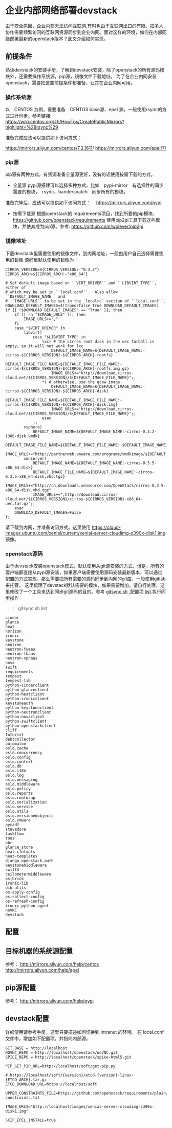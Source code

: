 # 企业内部网络部署devstack
由于安全原因，企业内部无法访问互联网,有时也由于互联网出口的有限，把多人协作需要频繁访问的互联网资源同步到企业内网。面对这样的环境，如何在内部网络部署最新的openstack版本？此文介绍如何实现。

## 前提条件
熟读devstack的安装手册，了解到devstack安装，除了openstack的所有源码模块外，还需要操作系统源，pip源，镜像文件下载地址。
为了在企业内网安装openstack，需要把这些前提条件都准备，让其在企业内网可用。

### 操作系统源
以　CENTOS 为例，需要准备　CENTOS base源、epel 源，一般使用rsync的方式进行同步。参考链接:    https://wiki.centos.org/zh/HowTos/CreatePublicMirrors?highlight=%28rsync%29

准备完成应该可以提供如下访问方式：　

https://mirrors.aliyun.com/centos/7.3.1611/
https://mirrors.aliyun.com/epel/7/


### pip源

pip源有两种方式，有资源准备全量源更好，没有的话使用按需下载的方式。

* 全量源
pypi源搭建可以选择多种方式，比如　pypi-mirror　有选择性的同步需要的模块，　rsync、bandersnatch　同步所有的模块。

准备完毕后，应该可以提供如下访问方式：　
https://mirrors.aliyun.com/pypi

* 按需下载源
根据openstack的 requirements项目，找到所要的pip模块，https://github.com/openstack/requirements
使用pip2pi工具下载这些模块，并使其成为pip源。参考: https://github.com/wolever/pip2pi


### 镜像地址
下载devstack里需要使用的镜像文件，到内网地址，一般由用户自己选择需要使用的镜像
源码里默认使用的镜像为：

```
CIRROS_VERSION=${CIRROS_VERSION:-"0.3.5"}
CIRROS_ARCH=${CIRROS_ARCH:-"x86_64"}

# Set default image based on ``VIRT_DRIVER`` and ``LIBVIRT_TYPE``, either of
# which may be set in ``local.conf``.  Also allow ``DEFAULT_IMAGE_NAME`` and
# ``IMAGE_URLS`` to be set in the `localrc` section of ``local.conf``.
DOWNLOAD_DEFAULT_IMAGES=$(trueorfalse True DOWNLOAD_DEFAULT_IMAGES)
if [[ "$DOWNLOAD_DEFAULT_IMAGES" == "True" ]]; then
    if [[ -n "$IMAGE_URLS" ]]; then
        IMAGE_URLS+=","
    fi
    case "$VIRT_DRIVER" in
        libvirt)
            case "$LIBVIRT_TYPE" in
                lxc) # the cirros root disk in the uec tarball is empty, so it will not work for lxc
                    DEFAULT_IMAGE_NAME=${DEFAULT_IMAGE_NAME:-cirros-${CIRROS_VERSION}-${CIRROS_ARCH}-rootfs}
                    DEFAULT_IMAGE_FILE_NAME=${DEFAULT_IMAGE_FILE_NAME:-cirros-${CIRROS_VERSION}-${CIRROS_ARCH}-rootfs.img.gz}
                    IMAGE_URLS+="http://download.cirros-cloud.net/${CIRROS_VERSION}/${DEFAULT_IMAGE_FILE_NAME}";;
                *) # otherwise, use the qcow image
                    DEFAULT_IMAGE_NAME=${DEFAULT_IMAGE_NAME:-cirros-${CIRROS_VERSION}-${CIRROS_ARCH}-disk}
                    DEFAULT_IMAGE_FILE_NAME=${DEFAULT_IMAGE_FILE_NAME:-cirros-${CIRROS_VERSION}-${CIRROS_ARCH}-disk.img}
                    IMAGE_URLS+="http://download.cirros-cloud.net/${CIRROS_VERSION}/${DEFAULT_IMAGE_FILE_NAME}";;
                esac
            ;;
        vsphere)
            DEFAULT_IMAGE_NAME=${DEFAULT_IMAGE_NAME:-cirros-0.3.2-i386-disk.vmdk}
            DEFAULT_IMAGE_FILE_NAME=${DEFAULT_IMAGE_FILE_NAME:-$DEFAULT_IMAGE_NAME}
            IMAGE_URLS+="http://partnerweb.vmware.com/programs/vmdkimage/${DEFAULT_IMAGE_FILE_NAME}";;
        xenserver)
            DEFAULT_IMAGE_NAME=${DEFAULT_IMAGE_NAME:-cirros-0.3.5-x86_64-disk}
            DEFAULT_IMAGE_FILE_NAME=${DEFAULT_IMAGE_NAME:-cirros-0.3.5-x86_64-disk.vhd.tgz}
            IMAGE_URLS+="http://ca.downloads.xensource.com/OpenStack/cirros-0.3.5-x86_64-disk.vhd.tgz"
            IMAGE_URLS+=",http://download.cirros-cloud.net/${CIRROS_VERSION}/cirros-${CIRROS_VERSION}-x86_64-uec.tar.gz";;
    esac
    DOWNLOAD_DEFAULT_IMAGES=False
fi
```

请下载到内网，并准备访问方式。这里使用 https://cloud-images.ubuntu.com/xenial/current/xenial-server-cloudimg-s390x-disk1.img 镜像。

### openstack源码
由于devstack安装openstack模式，默认使用从git源安装的方式，但是，所有的客户端都直接从pypi源安装，如果客户端需要使用源码安装最新版本，可以通过配置的方式实现。那么需要把所有需要的源码同步到内网的git库，一般使用gitlab来托管。
这里梳理了devstack默认需要的模块，如果需要增加，请自行处理。这里修改了一个工具来达到同步git源码的目的。参考 [gitsync.sh](gitsync.sh) ,配置项 [list](list).执行同步操作

> gitsync.sh list



```
cinder
glance
heat
horizon
ironic
keystone
neutron
neutron-fwaas
neutron-lbaas
neutron-vpnaas
nova
swift
requirements
tempest
tempest-lib
python-cinderclient
python-glanceclient
python-heatclient
python-ironicclient
keystoneauth
python-keystoneclient
python-neutronclient
python-novaclient
python-swiftclient
python-openstackclient
cliff
futurist
debtcollector
automaton
oslo.cache
oslo.concurrency
oslo.config
oslo.context
oslo.db
oslo.i18n
oslo.log
oslo.messaging
oslo.middleware
oslo.policy
oslo.reports
oslo.rootwrap
oslo.serialization
oslo.service
oslo.utils
oslo.versionedobjects
oslo.vmware
pycadf
stevedore
taskflow
tooz
pbr
glance_store
heat-cfntools
heat-templates
django_openstack_auth
keystonemiddleware
swift3
ceilometermiddleware
os-brick
ironic-lib
dib-utils
os-apply-config
os-collect-config
os-refresh-config
ironic-python-agent
noVNC
devstack
```



## 配置

## 目标机器的系统源配置
参考：
http://mirrors.aliyun.com/help/centos
http://mirrors.aliyun.com/help/epel

## pip源配置

参考：
http://mirrors.aliyun.com/help/pypi



## devstack配置
详细使用请参考手册，这里只要描述如何切换到 intranet 的环境。
在 local.conf 文件中，增加如下配置项，并指向内部源。

```
GIT_BASE = http://localhost
NOVNC_REPO = http://localhost/openstack/noVNC.git
SPICE_REPO = http://localhost/openstack/spice-html5.git

PIP_GET_PIP_URL=http://localhost/soft/get-pip.py

# https://localhost/soft/{version}/etcd-{version}-linux-{ETCD_ARCH}.tar.gz
ETCD_DOWNLOAD_URL=https://localhost/soft

UPPER_CONSTRAINTS_FILE=https://github.com/openstack/requirements/plain/upper-constraints.txt

IMAGE_URLS="http://localhost/images/xenial-server-cloudimg-s390x-disk1.img"

SKIP_EPEL_INSTALL=true


```












